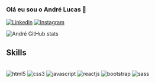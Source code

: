 ### Olá eu sou o André Lucas 👋

[![Linkedin](https://img.shields.io/badge/LinkedIn-0077B5?style=for-the-badge&logo=linkedin&logoColor=white)](https://www.linkedin.com/in/andr%C3%A9-lucas-6a4573185/)
[![Instagram](	https://img.shields.io/badge/Instagram-E4405F?style=for-the-badge&logo=instagram&logoColor=white)](https://www.instagram.com/andrelucasr97/)

![André GitHub stats](https://github-readme-stats.vercel.app/api?username=andrelucasr97&show_icons=true&theme=tokyonight)

## Skills 

<div style="display: inline_block"></br>
<img align="center"  alt="html5" src="https://img.shields.io/badge/HTML5-E34F26?style=for-the-badge&logo=html5&logoColor=white"/>
<img align="center"  alt="css3" src="https://img.shields.io/badge/CSS3-1572B6?style=for-the-badge&logo=css3&logoColor=white"/>
<img align="center"  alt="javascript" src="https://img.shields.io/badge/JavaScript-F7DF1E?style=for-the-badge&logo=javascript&logoColor=black"/>
<img align="center"  alt="reactjs" src="https://img.shields.io/badge/React-20232A?style=for-the-badge&logo=react&logoColor=61DAFB"/>
<img align="center"  alt="bootstrap" src="https://img.shields.io/badge/Bootstrap-563D7C?style=for-the-badge&logo=bootstrap&logoColor=white"/>
<img align="center"  alt="sass" src="https://img.shields.io/badge/Sass-CC6699?style=for-the-badge&logo=sass&logoColor=white"/>
</div></br>




